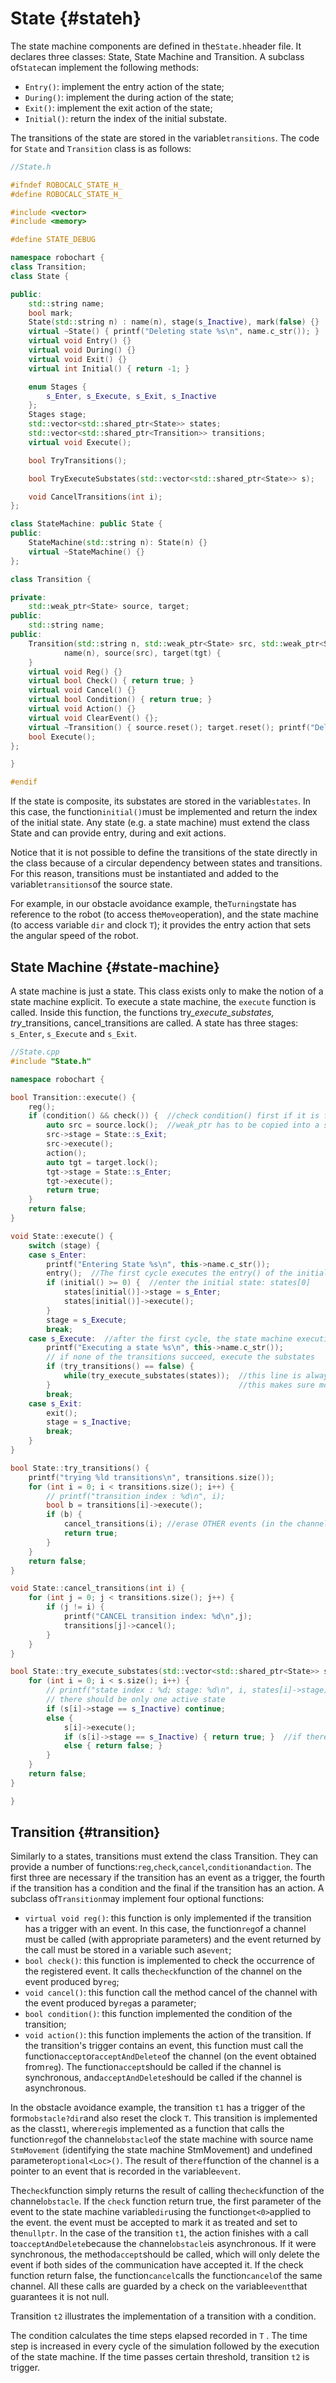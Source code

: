 # State {#stateh}

The state machine components are defined in the`State.h`header file. It declares three classes: State, State Machine and Transition. A subclass of`State`can implement the following methods:

* `Entry()`: implement the entry action of the state;
* `During()`: implement the during action of the state;
* `Exit()`: implement the exit action of the state;
* `Initial()`: return the index of the initial substate.

The transitions of the state are stored in the variable`transitions`. The code for `State` and `Transition` class is as follows:

```cpp
//State.h

#ifndef ROBOCALC_STATE_H_
#define ROBOCALC_STATE_H_

#include <vector>
#include <memory>

#define STATE_DEBUG

namespace robochart {
class Transition;
class State {

public:
    std::string name;
    bool mark;
    State(std::string n) : name(n), stage(s_Inactive), mark(false) {}
    virtual ~State() { printf("Deleting state %s\n", name.c_str()); }
    virtual void Entry() {}
    virtual void During() {}
    virtual void Exit() {}
    virtual int Initial() { return -1; }

    enum Stages {
        s_Enter, s_Execute, s_Exit, s_Inactive
    };
    Stages stage;
    std::vector<std::shared_ptr<State>> states;
    std::vector<std::shared_ptr<Transition>> transitions;
    virtual void Execute();

    bool TryTransitions();

    bool TryExecuteSubstates(std::vector<std::shared_ptr<State>> s);

    void CancelTransitions(int i);
};

class StateMachine: public State {
public:
    StateMachine(std::string n): State(n) {}
    virtual ~StateMachine() {}
};

class Transition {

private:
    std::weak_ptr<State> source, target;
public:
    std::string name;
public:
    Transition(std::string n, std::weak_ptr<State> src, std::weak_ptr<State> tgt) :
            name(n), source(src), target(tgt) {
    }
    virtual void Reg() {}
    virtual bool Check() { return true; }
    virtual void Cancel() {}
    virtual bool Condition() { return true; }
    virtual void Action() {}
    virtual void ClearEvent() {};
    virtual ~Transition() { source.reset(); target.reset(); printf("Deleting transition\n");}
    bool Execute();
};

}

#endif
```

If the state is composite, its substates are stored in the variable`states`. In this case, the function`initial()`must be implemented and return the index of the initial state. Any state \(e.g. a state machine\) must extend the class State and can provide entry, during and exit actions.

Notice that it is not possible to define the transitions of the state directly in the class because of a circular dependency between states and transitions. For this reason, transitions must be instantiated and added to the variable`transitions`of the source state.

For example, in our obstacle avoidance example, the`Turning`state has reference to the robot \(to access the`Move`operation\), and the state machine \(to access variable `dir`  and clock `T`\); it provides the entry action that sets the angular speed of the robot.

## State Machine {#state-machine}

A state machine is just a state. This class exists only to make the notion of a state machine explicit. To execute a state machine, the `execute` function is called. Inside this function, the functions try\__execute\_substates, try_\_transitions,  cancel\_transitions are called. A state has three stages: `s_Enter`, `s_Execute` and `s_Exit`.

```cpp
//State.cpp
#include "State.h"

namespace robochart {

bool Transition::execute() {
    reg();
    if (condition() && check()) {  //check condition() first if it is false no need to perform check()
        auto src = source.lock();  //weak_ptr has to be copied into a shared_ptr before usage
        src->stage = State::s_Exit;
        src->execute();
        action();
        auto tgt = target.lock();
        tgt->stage = State::s_Enter;
        tgt->execute();
        return true;
    }
    return false;
}

void State::execute() {
    switch (stage) {
    case s_Enter:
        printf("Entering State %s\n", this->name.c_str());
        entry();  //The first cycle executes the entry() of the initial state of the state machine; entry() of stm is empty
        if (initial() >= 0) {  //enter the initial state: states[0]
            states[initial()]->stage = s_Enter;  
            states[initial()]->execute();
        }
        stage = s_Execute;
        break;
    case s_Execute:  //after the first cycle, the state machine execution always starts here as it is always in s_Execute stage
        printf("Executing a state %s\n", this->name.c_str());
        // if none of the transitions succeed, execute the substates
        if (try_transitions() == false) {
            while(try_execute_substates(states));  //this line is always executed as the state machine (which is treated as a composite state) has 0 transitions; hence its substates are executed
        }                                          //this makes sure more than one transition can happen at one cycle
        break;
    case s_Exit:
        exit();
        stage = s_Inactive;
        break;
    }
}

bool State::try_transitions() {
    printf("trying %ld transitions\n", transitions.size());
    for (int i = 0; i < transitions.size(); i++) {
        // printf("transition index : %d\n", i);
        bool b = transitions[i]->execute();
        if (b) {
            cancel_transitions(i); //erase OTHER events (in the channel) already registered by the transitions of this state, as the state tried its every possible transitions
            return true;
        }
    }
    return false;
}

void State::cancel_transitions(int i) {
    for (int j = 0; j < transitions.size(); j++) {
        if (j != i) {
            printf("CANCEL transition index: %d\n",j);
            transitions[j]->cancel();
        }
    }
}

bool State::try_execute_substates(std::vector<std::shared_ptr<State>> s) {
    for (int i = 0; i < s.size(); i++) {
        // printf("state index : %d; stage: %d\n", i, states[i]->stage);
        // there should be only one active state 
        if (s[i]->stage == s_Inactive) continue;
        else {
            s[i]->execute();
            if (s[i]->stage == s_Inactive) { return true; }  //if there is any transition happened; loop it again.
            else { return false; }
        }
    }
    return false;
}

}
```

## Transition {#transition}

Similarly to a states, transitions must extend the class Transition. They can provide a number of functions:`reg`,`check`,`cancel`,`condition`and`action`. The first three are necessary if the transition has an event as a trigger, the fourth if the transition has a condition and the final if the transition has an action. A subclass of`Transition`may implement four optional functions:

* `virtual void reg()`: this function is only implemented if the transition has a trigger with an event. In this case, the function`reg`of a channel must be called \(with appropriate parameters\) and the event returned by the call must be stored in a variable such as`event`;
* `bool check()`: this function is implemented to check the occurrence of the registered event. It calls the`check`function of the channel on the event produced by`reg`;
* `void cancel()`: this function call the method cancel of the channel with the event produced by`reg`as a parameter;
* `bool condition()`: this function implemented the condition of the transition;
* `void action()`: this function implements the action of the transition. If the transition's trigger contains an event, this function must call the function`accept`or`acceptAndDelete`of the channel \(on the event obtained from`reg`\). The function`accept`should be called if the channel is synchronous, and`acceptAndDelete`should be called if the channel is asynchronous.

In the obstacle avoidance example, the transition `t1` has a trigger of the form`obstacle?dir`and also reset the clock `T`. This transition is implemented as the classt`1`, where`reg`is implemented as a function that calls the function`reg`of the channel`obstacle`of the state machine with source name `StmMovement` \(identifying the state machine StmMovement\) and undefined parameter`optional<Loc>()`. The result of the`ref`function of the channel is a pointer to an event that is recorded in the variable`event`.

The`check`function simply returns the result of calling the`check`function of the channel`obstacle`. If the `check` function return true, the first parameter of the event to the state machine variable`dir`using the function`get<0>`applied to the event.  the event must be accepted to mark it as treated and set to the`nullptr`. In the case of the transition `t1`, the action finishes with a call to`acceptAndDelete`because the channel`obstacle`is asynchronous. If it were synchronous, the method`accept`should be called, which will only delete the event if both sides of the communication have accepted it. If the check function return false, the function`cancel`calls the function`cancel`of the same channel. All these calls are guarded by a check on the variable`event`that guarantees it is not null.

Transition `t2` illustrates the implementation of a transition with a condition.

The condition calculates the time steps elapsed recorded in `T` . The time step is increased in every cycle of the simulation followed by the execution of the state machine. If the time passes certain threshold, transition `t2` is trigger.

